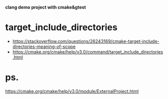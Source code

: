 **clang demo project with cmake&gtest**

# target_include_directories

 - https://stackoverflow.com/questions/26243169/cmake-target-include-directories-meaning-of-scope
 - https://cmake.org/cmake/help/v3.0/command/target_include_directories.html

# ps.

https://cmake.org/cmake/help/v3.0/module/ExternalProject.html

